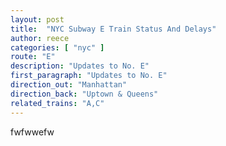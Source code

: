 ```yaml
---
layout: post
title:  "NYC Subway E Train Status And Delays"
author: reece
categories: [ "nyc" ]
route: "E"
description: "Updates to No. E"
first_paragraph: "Updates to No. E"
direction_out: "Manhattan"
direction_back: "Uptown & Queens"
related_trains: "A,C"
---
```


fwfwwefw
